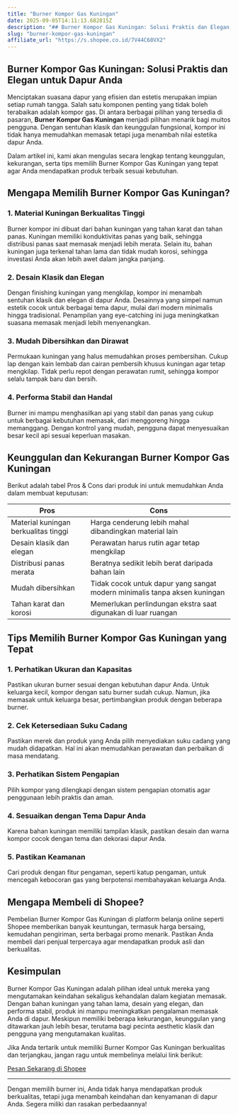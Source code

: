 ```yaml
---
title: "Burner Kompor Gas Kuningan"
date: 2025-09-05T14:11:13.682815Z
description: "## Burner Kompor Gas Kuningan: Solusi Praktis dan Elegan untuk Dapur Anda..."
slug: "burner-kompor-gas-kuningan"
affiliate_url: "https://s.shopee.co.id/7V44C68VX2"
---
```

## Burner Kompor Gas Kuningan: Solusi Praktis dan Elegan untuk Dapur Anda

Menciptakan suasana dapur yang efisien dan estetis merupakan impian setiap rumah tangga. Salah satu komponen penting yang tidak boleh terabaikan adalah kompor gas. Di antara berbagai pilihan yang tersedia di pasaran, **Burner Kompor Gas Kuningan** menjadi pilihan menarik bagi muitos pengguna. Dengan sentuhan klasik dan keunggulan fungsional, kompor ini tidak hanya memudahkan memasak tetapi juga menambah nilai estetika dapur Anda.

Dalam artikel ini, kami akan mengulas secara lengkap tentang keunggulan, kekurangan, serta tips memilih Burner Kompor Gas Kuningan yang tepat agar Anda mendapatkan produk terbaik sesuai kebutuhan.

## Mengapa Memilih Burner Kompor Gas Kuningan?

### 1. Material Kuningan Berkualitas Tinggi

Burner kompor ini dibuat dari bahan kuningan yang tahan karat dan tahan panas. Kuningan memiliki konduktivitas panas yang baik, sehingga distribusi panas saat memasak menjadi lebih merata. Selain itu, bahan kuningan juga terkenal tahan lama dan tidak mudah korosi, sehingga investasi Anda akan lebih awet dalam jangka panjang.

### 2. Desain Klasik dan Elegan

Dengan finishing kuningan yang mengkilap, kompor ini menambah sentuhan klasik dan elegan di dapur Anda. Desainnya yang simpel namun estetik cocok untuk berbagai tema dapur, mulai dari modern minimalis hingga tradisional. Penampilan yang eye-catching ini juga meningkatkan suasana memasak menjadi lebih menyenangkan.

### 3. Mudah Dibersihkan dan Dirawat

Permukaan kuningan yang halus memudahkan proses pembersihan. Cukup lap dengan kain lembab dan cairan pembersih khusus kuningan agar tetap mengkilap. Tidak perlu repot dengan perawatan rumit, sehingga kompor selalu tampak baru dan bersih.

### 4. Performa Stabil dan Handal

Burner ini mampu menghasilkan api yang stabil dan panas yang cukup untuk berbagai kebutuhan memasak, dari menggoreng hingga memanggang. Dengan kontrol yang mudah, pengguna dapat menyesuaikan besar kecil api sesuai keperluan masakan.

## Keunggulan dan Kekurangan Burner Kompor Gas Kuningan

Berikut adalah tabel Pros & Cons dari produk ini untuk memudahkan Anda dalam membuat keputusan:

| Pros                                            | Cons                                                 |
|-------------------------------------------------|------------------------------------------------------|
| Material kuningan berkualitas tinggi            | Harga cenderung lebih mahal dibandingkan material lain |
| Desain klasik dan elegan                      | Perawatan harus rutin agar tetap mengkilap        |
| Distribusi panas merata                      | Beratnya sedikit lebih berat daripada bahan lain  |
| Mudah dibersihkan                            | Tidak cocok untuk dapur yang sangat modern minimalis tanpa aksen kuningan |
| Tahan karat dan korosi                      | Memerlukan perlindungan ekstra saat digunakan di luar ruangan |

## Tips Memilih Burner Kompor Gas Kuningan yang Tepat

### 1. Perhatikan Ukuran dan Kapasitas

Pastikan ukuran burner sesuai dengan kebutuhan dapur Anda. Untuk keluarga kecil, kompor dengan satu burner sudah cukup. Namun, jika memasak untuk keluarga besar, pertimbangkan produk dengan beberapa burner.

### 2. Cek Ketersediaan Suku Cadang

Pastikan merek dan produk yang Anda pilih menyediakan suku cadang yang mudah didapatkan. Hal ini akan memudahkan perawatan dan perbaikan di masa mendatang.

### 3. Perhatikan Sistem Pengapian

Pilih kompor yang dilengkapi dengan sistem pengapian otomatis agar penggunaan lebih praktis dan aman.

### 4. Sesuaikan dengan Tema Dapur Anda

Karena bahan kuningan memiliki tampilan klasik, pastikan desain dan warna kompor cocok dengan tema dan dekorasi dapur Anda.

### 5. Pastikan Keamanan

Cari produk dengan fitur pengaman, seperti katup pengaman, untuk mencegah kebocoran gas yang berpotensi membahayakan keluarga Anda.

## Mengapa Membeli di Shopee?

Pembelian Burner Kompor Gas Kuningan di platform belanja online seperti Shopee memberikan banyak keuntungan, termasuk harga bersaing, kemudahan pengiriman, serta berbagai promo menarik. Pastikan Anda membeli dari penjual terpercaya agar mendapatkan produk asli dan berkualitas.

## Kesimpulan

Burner Kompor Gas Kuningan adalah pilihan ideal untuk mereka yang mengutamakan keindahan sekaligus kehandalan dalam kegiatan memasak. Dengan bahan kuningan yang tahan lama, desain yang elegan, dan performa stabil, produk ini mampu meningkatkan pengalaman memasak Anda di dapur. Meskipun memiliki beberapa kekurangan, keunggulan yang ditawarkan jauh lebih besar, terutama bagi pecinta aesthetic klasik dan pengguna yang mengutamakan kualitas.

Jika Anda tertarik untuk memiliki Burner Kompor Gas Kuningan berkualitas dan terjangkau, jangan ragu untuk membelinya melalui link berikut:

[Pesan Sekarang di Shopee](https://s.shopee.co.id/7V44C68VX2)

---

Dengan memilih burner ini, Anda tidak hanya mendapatkan produk berkualitas, tetapi juga menambah keindahan dan kenyamanan di dapur Anda. Segera miliki dan rasakan perbedaannya!